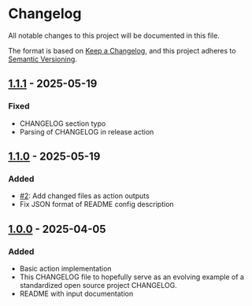 # Changelog

All notable changes to this project will be documented in this file.

The format is based on [Keep a Changelog](https://keepachangelog.com/en/1.1.0/),
and this project adheres to [Semantic Versioning](https://semver.org/spec/v2.0.0.html).

## [1.1.1] - 2025-05-19

### Fixed

- CHANGELOG section typo
- Parsing of CHANGELOG in release action

## [1.1.0] - 2025-05-19

### Added

- [#2](https://github.com/SSW-JKU/latex-exercise-ci/issues/2): Add changed files as action outputs
- Fix JSON format of README config description

## [1.0.0] - 2025-04-05

### Added

- Basic action implementation
- This CHANGELOG file to hopefully serve as an evolving example of a
  standardized open source project CHANGELOG.
- README with input documentation

[unreleased]: https://github.com/SSW-JKU/latex-exercise-ci/compare/v1.1.1...HEAD
[1.1.1]: https://github.com/SSW-JKU/latex-exercise-ci/compare/v1.1.0...v1.1.1
[1.1.0]: https://github.com/SSW-JKU/latex-exercise-ci/compare/v1.0.0...v1.1.0
[1.0.0]: https://github.com/SSW-JKU/latex-exercise-ci/releases/tag/v1.0.0
